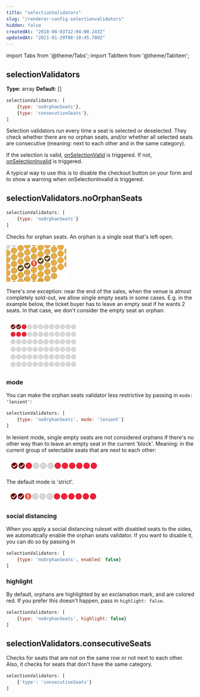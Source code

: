 ```yaml
---
title: "selectionValidators"
slug: "/renderer-config-selectionvalidators"
hidden: false
createdAt: "2018-08-03T12:04:00.243Z"
updatedAt: "2021-01-29T08:10:45.700Z"
---
```


import Tabs from '@theme/Tabs';
import TabItem from '@theme/TabItem';

## selectionValidators
**Type**: array
**Default**: []

```javascript
selectionValidators: [
    {type: 'noOrphanSeats'},
    {type: 'consecutiveSeats'},
]
```

Selection validators run every time a seat is selected or deselected. They check whether there are no orphan seats, and/or whether all selected seats are consecutive (meaning: next to each other and in the same category).

If the selection is valid, [onSelectionValid](renderer-events-onselectionvalid) is triggered. If not, [onSelectionInvalid](renderer-events-onselectioninvalid) is triggered. 

A typical way to use this is to disable the checkout button on your form and to show a warning when onSelectionInvalid is triggered.


## selectionValidators.noOrphanSeats
```javascript
selectionValidators: [
    {type: 'noOrphanSeats'}
]
```

Checks for orphan seats. An orphan is a single seat that's left open.

![orphan.png](/img/readme/orphan.png)

There's one exception: near the end of the sales, when the venue is almost completely sold-out, we allow single empty seats in some cases. E.g. in the example below, the ticket buyer has to leave an empty seat if he wants 2 seats. In  that case, we don't consider the empty seat an orphan:

![Screenshot 2020-01-29 at 10.27.16.png](/img/readme/Screenshot-2020-01-29-at-10.27.16.png)

### mode

You can make the orphan seats validator less restrictive by passing in `mode: 'lenient'`:

```javascript
selectionValidators: [
    {type: 'noOrphanSeats', mode: 'lenient'}
]
```

In lenient mode, single empty seats are not considered orphans if there's no other way than to leave an empty seat in the current 'block'. Meaning: in the current group of selectable seats that are next to each other:

![Screenshot 2020-01-29 at 10.31.01.png](/img/readme/Screenshot-2020-01-29-at-10.31.01.png)

The default mode is 'strict'.

![Screenshot 2020-01-29 at 10.34.24.png](/img/readme/Screenshot-2020-01-29-at-10.34.24.png)

### social distancing

When you apply a social distancing ruleset with disabled seats to the sides, we automatically enable the orphan seats validator. If you want to disable it, you can do so by passing in

```javascript
selectionValidators: [
    {type: 'noOrphanSeats', enabled: false}
]
```

### highlight

By default, orphans are highlighted by an exclamation mark, and are colored red. If you prefer this doesn't happen, pass in `highlight: false`.

```javascript
selectionValidators: [
    {type: 'noOrphanSeats', highlight: false}
]
```
## selectionValidators.consecutiveSeats
Checks for seats that are not on the same row or not next to each other. Also, it checks for seats that don't have the same category.

```javascript
selectionValidators: [
    {'type': 'consecutiveSeats'}
]
```
